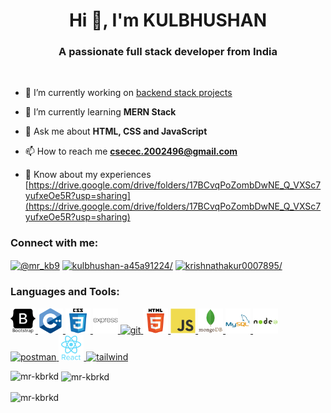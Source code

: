 <h1 align="center">Hi 👋, I'm KULBHUSHAN</h1>
<h3 align="center">A passionate full stack developer from India</h3>
<img src="https://cdn.pixabay.com/photo/2019/10/09/07/28/development-4536630_1280.png" alt="" srcset="">

- 🔭 I’m currently working on [backend stack projects](https://github.com/mr-kbRKD/Book_Record_Management)

- 🌱 I’m currently learning **MERN Stack**

- 💬 Ask me about **HTML, CSS and JavaScript**

- 📫 How to reach me **csecec.2002496@gmail.com**

- 📄 Know about my experiences [https://drive.google.com/drive/folders/17BCvqPoZombDwNE_Q_VXSc7yufxeOe5R?usp=sharing](https://drive.google.com/drive/folders/17BCvqPoZombDwNE_Q_VXSc7yufxeOe5R?usp=sharing)

<h3 align="left">Connect with me:</h3>
<p align="left">
<a href="https://twitter.com/@mr_kb9" target="blank"><img align="center" src="https://raw.githubusercontent.com/rahuldkjain/github-profile-readme-generator/master/src/images/icons/Social/twitter.svg" alt="@mr_kb9" height="30" width="40" /></a>
<a href="https://linkedin.com/in/kulbhushan-a45a91224/" target="blank"><img align="center" src="https://raw.githubusercontent.com/rahuldkjain/github-profile-readme-generator/master/src/images/icons/Social/linked-in-alt.svg" alt="kulbhushan-a45a91224/" height="30" width="40" /></a>
<a href="https://www.leetcode.com/krishnathakur0007895/" target="blank"><img align="center" src="https://raw.githubusercontent.com/rahuldkjain/github-profile-readme-generator/master/src/images/icons/Social/leet-code.svg" alt="krishnathakur0007895/" height="30" width="40" /></a>
</p>

<h3 align="left">Languages and Tools:</h3>
<p align="left"> <a href="https://getbootstrap.com" target="_blank" rel="noreferrer"> <img src="https://raw.githubusercontent.com/devicons/devicon/master/icons/bootstrap/bootstrap-plain-wordmark.svg" alt="bootstrap" width="40" height="40"/> </a> <a href="https://www.w3schools.com/cpp/" target="_blank" rel="noreferrer"> <img src="https://raw.githubusercontent.com/devicons/devicon/master/icons/cplusplus/cplusplus-original.svg" alt="cplusplus" width="40" height="40"/> </a> <a href="https://www.w3schools.com/css/" target="_blank" rel="noreferrer"> <img src="https://raw.githubusercontent.com/devicons/devicon/master/icons/css3/css3-original-wordmark.svg" alt="css3" width="40" height="40"/> </a> <a href="https://expressjs.com" target="_blank" rel="noreferrer"> <img src="https://raw.githubusercontent.com/devicons/devicon/master/icons/express/express-original-wordmark.svg" alt="express" width="40" height="40"/> </a> <a href="https://git-scm.com/" target="_blank" rel="noreferrer"> <img src="https://www.vectorlogo.zone/logos/git-scm/git-scm-icon.svg" alt="git" width="40" height="40"/> </a> <a href="https://www.w3.org/html/" target="_blank" rel="noreferrer"> <img src="https://raw.githubusercontent.com/devicons/devicon/master/icons/html5/html5-original-wordmark.svg" alt="html5" width="40" height="40"/> </a> <a href="https://developer.mozilla.org/en-US/docs/Web/JavaScript" target="_blank" rel="noreferrer"> <img src="https://raw.githubusercontent.com/devicons/devicon/master/icons/javascript/javascript-original.svg" alt="javascript" width="40" height="40"/> </a> <a href="https://www.mongodb.com/" target="_blank" rel="noreferrer"> <img src="https://raw.githubusercontent.com/devicons/devicon/master/icons/mongodb/mongodb-original-wordmark.svg" alt="mongodb" width="40" height="40"/> </a> <a href="https://www.mysql.com/" target="_blank" rel="noreferrer"> <img src="https://raw.githubusercontent.com/devicons/devicon/master/icons/mysql/mysql-original-wordmark.svg" alt="mysql" width="40" height="40"/> </a> <a href="https://nodejs.org" target="_blank" rel="noreferrer"> <img src="https://raw.githubusercontent.com/devicons/devicon/master/icons/nodejs/nodejs-original-wordmark.svg" alt="nodejs" width="40" height="40"/> </a> <a href="https://postman.com" target="_blank" rel="noreferrer"> <img src="https://www.vectorlogo.zone/logos/getpostman/getpostman-icon.svg" alt="postman" width="40" height="40"/> </a> <a href="https://reactjs.org/" target="_blank" rel="noreferrer"> <img src="https://raw.githubusercontent.com/devicons/devicon/master/icons/react/react-original-wordmark.svg" alt="react" width="40" height="40"/> </a> <a href="https://tailwindcss.com/" target="_blank" rel="noreferrer"> <img src="https://www.vectorlogo.zone/logos/tailwindcss/tailwindcss-icon.svg" alt="tailwind" width="40" height="40"/> </a> </p>

<p><img align="left" src="https://github-readme-stats.vercel.app/api/top-langs?username=mr-kbrkd&show_icons=true&locale=en&layout=compact" alt="mr-kbrkd" /></p>

<p>&nbsp;<img align="center" src="https://github-readme-stats.vercel.app/api?username=mr-kbrkd&show_icons=true&locale=en" alt="mr-kbrkd" /></p>

<p><img align="center" src="https://github-readme-streak-stats.herokuapp.com/?user=mr-kbrkd&" alt="mr-kbrkd" /></p>
